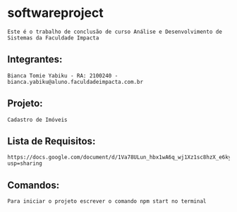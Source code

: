 # softwareproject
    Este é o trabalho de conclusão de curso Análise e Desenvolvimento de Sistemas da Faculdade Impacta 
## Integrantes: 
    Bianca Tomie Yabiku - RA: 2100240 - bianca.yabiku@aluno.faculdadeimpacta.com.br
## Projeto: 
    Cadastro de Imóveis
## Lista de Requisitos:
    https://docs.google.com/document/d/1Va78ULun_hbx1wA6q_wj1Xz1sc8hzX_e6ky7SPIv8os/edit?usp=sharing
## Comandos:
    Para iniciar o projeto escrever o comando npm start no terminal
    
